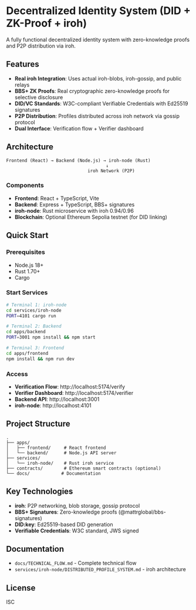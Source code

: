 # Decentralized Identity System (DID + ZK-Proof + iroh)

A fully functional decentralized identity system with zero-knowledge proofs and P2P distribution via iroh.

## Features

- **Real iroh Integration**: Uses actual iroh-blobs, iroh-gossip, and public relays
- **BBS+ ZK Proofs**: Real cryptographic zero-knowledge proofs for selective disclosure
- **DID/VC Standards**: W3C-compliant Verifiable Credentials with Ed25519 signatures
- **P2P Distribution**: Profiles distributed across iroh network via gossip protocol
- **Dual Interface**: Verification flow + Verifier dashboard

## Architecture

```
Frontend (React) → Backend (Node.js) → iroh-node (Rust)
                                      ↓
                               iroh Network (P2P)
```

### Components

- **Frontend**: React + TypeScript, Vite
- **Backend**: Express + TypeScript, BBS+ signatures
- **iroh-node**: Rust microservice with iroh 0.94/0.96
- **Blockchain**: Optional Ethereum Sepolia testnet (for DID linking)

## Quick Start

### Prerequisites

- Node.js 18+
- Rust 1.70+
- Cargo

### Start Services

```bash
# Terminal 1: iroh-node
cd services/iroh-node
PORT=4101 cargo run

# Terminal 2: Backend
cd apps/backend
PORT=3001 npm install && npm start

# Terminal 3: Frontend
cd apps/frontend
npm install && npm run dev
```

### Access

- **Verification Flow**: http://localhost:5174/verify
- **Verifier Dashboard**: http://localhost:5174/verifier
- **Backend API**: http://localhost:3001
- **iroh-node**: http://localhost:4101

## Project Structure

```
.
├── apps/
│   ├── frontend/     # React frontend
│   └── backend/      # Node.js API server
├── services/
│   └── iroh-node/    # Rust iroh service
├── contracts/        # Ethereum smart contracts (optional)
└── docs/            # Documentation
```

## Key Technologies

- **iroh**: P2P networking, blob storage, gossip protocol
- **BBS+ Signatures**: Zero-knowledge proofs (@mattrglobal/bbs-signatures)
- **DID:key**: Ed25519-based DID generation
- **Verifiable Credentials**: W3C standard, JWS signed

## Documentation

- `docs/TECHNICAL_FLOW.md` - Complete technical flow
- `services/iroh-node/DISTRIBUTED_PROFILE_SYSTEM.md` - iroh architecture

## License

ISC
